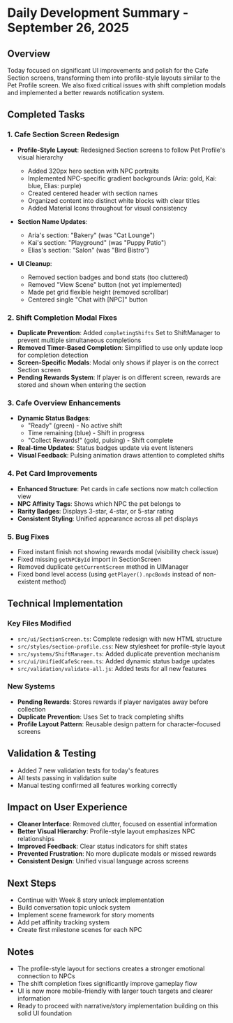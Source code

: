 # Daily Development Summary - September 26, 2025

## Overview
Today focused on significant UI improvements and polish for the Cafe Section screens, transforming them into profile-style layouts similar to the Pet Profile screen. We also fixed critical issues with shift completion modals and implemented a better rewards notification system.

## Completed Tasks

### 1. Cafe Section Screen Redesign
- **Profile-Style Layout**: Redesigned Section screens to follow Pet Profile's visual hierarchy
  - Added 320px hero section with NPC portraits
  - Implemented NPC-specific gradient backgrounds (Aria: gold, Kai: blue, Elias: purple)
  - Created centered header with section names
  - Organized content into distinct white blocks with clear titles
  - Added Material Icons throughout for visual consistency

- **Section Name Updates**:
  - Aria's section: "Bakery" (was "Cat Lounge")
  - Kai's section: "Playground" (was "Puppy Patio")
  - Elias's section: "Salon" (was "Bird Bistro")

- **UI Cleanup**:
  - Removed section badges and bond stats (too cluttered)
  - Removed "View Scene" button (not yet implemented)
  - Made pet grid flexible height (removed scrollbar)
  - Centered single "Chat with [NPC]" button

### 2. Shift Completion Modal Fixes
- **Duplicate Prevention**: Added `completingShifts` Set to ShiftManager to prevent multiple simultaneous completions
- **Removed Timer-Based Completion**: Simplified to use only update loop for completion detection
- **Screen-Specific Modals**: Modal only shows if player is on the correct Section screen
- **Pending Rewards System**: If player is on different screen, rewards are stored and shown when entering the section

### 3. Cafe Overview Enhancements
- **Dynamic Status Badges**:
  - "Ready" (green) - No active shift
  - Time remaining (blue) - Shift in progress
  - "Collect Rewards!" (gold, pulsing) - Shift complete
- **Real-time Updates**: Status badges update via event listeners
- **Visual Feedback**: Pulsing animation draws attention to completed shifts

### 4. Pet Card Improvements
- **Enhanced Structure**: Pet cards in cafe sections now match collection view
- **NPC Affinity Tags**: Shows which NPC the pet belongs to
- **Rarity Badges**: Displays 3-star, 4-star, or 5-star rating
- **Consistent Styling**: Unified appearance across all pet displays

### 5. Bug Fixes
- Fixed instant finish not showing rewards modal (visibility check issue)
- Fixed missing `getNPCById` import in SectionScreen
- Removed duplicate `getCurrentScreen` method in UIManager
- Fixed bond level access (using `getPlayer().npcBonds` instead of non-existent method)

## Technical Implementation

### Key Files Modified
- `src/ui/SectionScreen.ts`: Complete redesign with new HTML structure
- `src/styles/section-profile.css`: New stylesheet for profile-style layout
- `src/systems/ShiftManager.ts`: Added duplicate prevention mechanism
- `src/ui/UnifiedCafeScreen.ts`: Added dynamic status badge updates
- `src/validation/validate-all.js`: Added tests for all new features

### New Systems
- **Pending Rewards**: Stores rewards if player navigates away before collection
- **Duplicate Prevention**: Uses Set to track completing shifts
- **Profile Layout Pattern**: Reusable design pattern for character-focused screens

## Validation & Testing
- Added 7 new validation tests for today's features
- All tests passing in validation suite
- Manual testing confirmed all features working correctly

## Impact on User Experience
- **Cleaner Interface**: Removed clutter, focused on essential information
- **Better Visual Hierarchy**: Profile-style layout emphasizes NPC relationships
- **Improved Feedback**: Clear status indicators for shift states
- **Prevented Frustration**: No more duplicate modals or missed rewards
- **Consistent Design**: Unified visual language across screens

## Next Steps
- Continue with Week 8 story unlock implementation
- Build conversation topic unlock system
- Implement scene framework for story moments
- Add pet affinity tracking system
- Create first milestone scenes for each NPC

## Notes
- The profile-style layout for sections creates a stronger emotional connection to NPCs
- The shift completion fixes significantly improve gameplay flow
- UI is now more mobile-friendly with larger touch targets and clearer information
- Ready to proceed with narrative/story implementation building on this solid UI foundation

